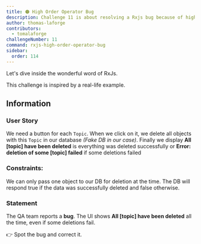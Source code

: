 ```yaml
---
title: 🟠 High Order Operator Bug
description: Challenge 11 is about resolving a Rxjs bug because of high order operators
author: thomas-laforge
contributors:
  - tomalaforge
challengeNumber: 11
command: rxjs-high-order-operator-bug
sidebar:
  order: 114
---
```


Let's dive inside the wonderful word of RxJs.

This challenge is inspired by a real-life example.

## Information

### User Story

We need a button for each `Topic`. When we click on it, we delete all objects with this `Topic` in our database _(Fake DB in our case)_. Finally we display **All [topic] have been deleted** is everything was deleted successfully or **Error: deletion of some [topic] failed** if some deletions failed

### Constraints:

We can only pass one object to our DB for deletion at the time. The DB will respond true if the data was successfully deleted and false otherwise.

### Statement

The QA team reports a **bug**. The UI shows **All [topic] have been deleted** all the time, even if some deletions fail.

👉 Spot the bug and correct it.

